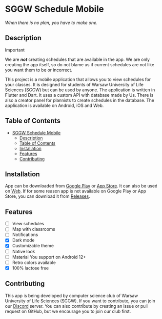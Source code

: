 # SGGW Schedule Mobile

*When there is no plan, you have to make one.*

## Description

> [!IMPORTANT]
> We are ***not*** creating schedules that are available in the app. We are only creating the app itself, so do not blame us if current schedules are not like you want them to be or incorrect.

This project is a mobile application that allows you to view schedules for your classes. It is designed for students of Warsaw University of Life Sciences (SGGW) but can be used by anyone. The application is written in Flutter and Dart. It uses a custom API with database made by Us. There is also a creator panel for plannists to create schedules in the database. The application is available on Android, iOS and Web.

## Table of Contents

- [SGGW Schedule Mobile](#sggw-schedule-mobile)
  - [Description](#description)
  - [Table of Contents](#table-of-contents)
  - [Installation](#installation)
  - [Features](#features)
  - [Contributing](#contributing)

## Installation

App can be downloaded from [Google Play](https://play.google.com/store/apps/details?id=com.sggwplanmobile) or [App Store](https://apps.apple.com/us/app/sggw-plan-mobile/id1556366546). It can also be used on [Web](https://sggwplanmobile.web.app/#/). If for some reason app is not available on Google Play or App Store, you can download it from [Releases](https://github.com/SilverNETGroupSGGW/psggw/releases).

## Features

- [ ] View schedules
- [ ] Map with classrooms
- [ ] Notifications
- [x] Dark mode
- [x] Customizable theme
- [ ] Native look
- [ ] Material You support on Android 12+
- [ ] Retro colors available
- [x] 100% lactose free

## Contributing

This app is being developed by computer science club of Warsaw University of Life Sciences (SGGW). If you want to contribute, you can join our [Discord](https://discord.gg/8QXQ5q9) server. You can also contribute by creating an issue or pull request on GitHub, but we encourage you to join our club first.
